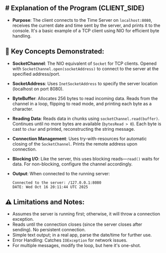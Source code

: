 ## \# Explanation of the Program (CLIENT_SIDE)
- **Purpose**: The client connects to the Time Server on `localhost:8080`, receives the current date and time sent by the server, and prints it to the console. It's a basic example of a TCP client using NIO for efficient byte handling.

## 🔑 Key Concepts Demonstrated:
  - **SocketChannel**: The NIO equivalent of `Socket` for TCP clients. Opened with `SocketChannel.open(socketAddress)` to connect to the server at the specified address/port.
  - **SocketAddress**: Uses `InetSocketAddress` to specify the server location (localhost on port 8080).
  - **ByteBuffer**: Allocates 256 bytes to read incoming data. Reads from the channel in a loop, flipping to read mode, and printing each byte as a character.
  - **Reading Data**: Reads data in chunks using `socketChannel.read(buffer)`. Continues until no more bytes are available (`bytesRead > 0`). Each byte is cast to `char` and printed, reconstructing the string message.
  - **Connection Management**: Uses try-with-resources for automatic closing of the `SocketChannel`. Prints the remote address upon connection.
  - **Blocking I/O**: Like the server, this uses blocking reads—`read()` waits for data. For non-blocking, configure the channel accordingly.

- **Output**: When connected to the running server:
  ```
  Connected to the server: /127.0.0.1:8080
  DATE: Wed Oct 16 20:11:44 UTC 2025
  ```

## ⚠️ Limitations and Notes:
  - Assumes the server is running first; otherwise, it will throw a connection exception.
  - Reads until the connection closes (since the server closes after sending). No persistent connection.
  - Simple text output; in a real app, parse the date/time for further use.
  - Error Handling: Catches `IOException` for network issues.
  - For multiple messages, modify the loop, but here it's one-shot.